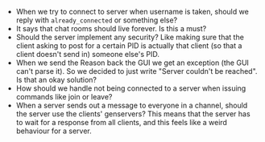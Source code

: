 <link href="/Users/hjort/Code/configs/markdown.css" rel="stylesheet"></link>

* When we try to connect to server when username is taken, should we reply with
  `already_connected` or something else?
* It says that chat rooms should live forever. Is this a must?
* Should the server implement any security? Like making sure that the client
  asking to post for a certain PID is actually that client (so that a client
  doesn't send in) someone else's PID.
* When we send the Reason back the GUI we get an exception (the GUI can't parse
  it). So we decided to just write "Server couldn't be reached". Is that an
  okay solution?
* How should we handle not being connected to a server when issuing commands
  like join or leave?
* When a server sends out a message to everyone in a channel, should the server
  use the clients' genservers? This means that the server has to wait for a
  response from all clients, and this feels like a weird behaviour for a server.
